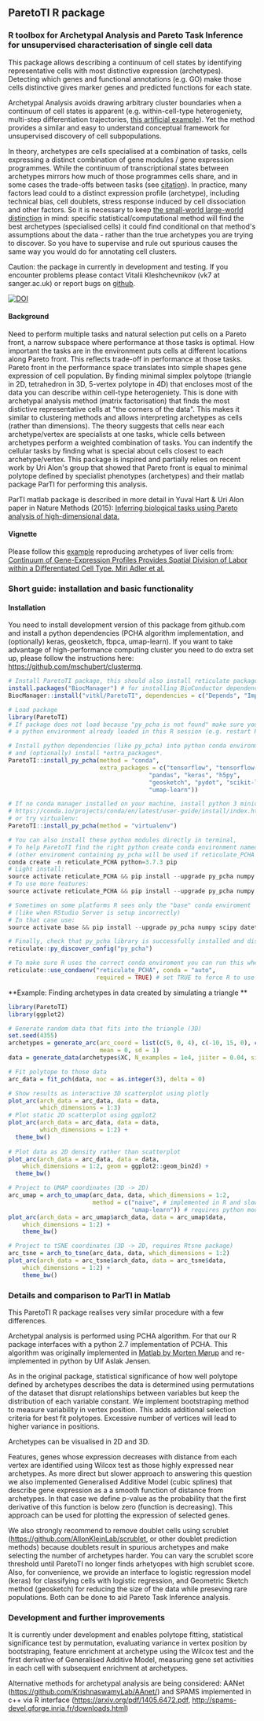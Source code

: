 ## ParetoTI R package 
### R toolbox for Archetypal Analysis and Pareto Task Inference for unsupervised characterisation of single cell data

  This package allows describing a continuum of cell states by identifying representative cells with most distinctive expression (archetypes). Detecting which genes and functional annotations (e.g. GO) make those cells distinctive gives marker genes and predicted functions for each state.   
  
  Archetypal Analysis avoids drawing arbitrary cluster boundaries when a continuum of cell states is apparent (e.g. within-cell-type heterogeniety, multi-step differentiation trajectories, [this artificial example](https://vitkl.github.io/ParetoTI/articles/Comparison_to_kmeans.html#find-archetypes-with-pcha-and-cluster-centers-with-k-means)). Yet the method provides a similar and easy to understand conceptual framework for unsupervised discovery of cell subpopulations.    
  
  In theory, archetypes are cells specialised at a combination of tasks, cells expressing a distinct combination of gene modules / gene expression programmes. While the continuum of transcriptional states between archetypes mirrors how much of those programmes cells share, and in some cases the trade-offs between tasks (see [citation](https://www.nature.com/articles/nmeth.3254)). In practice, many factors lead could to a distinct expression profile (archetype), including technical bias, cell doublets, stress response induced by cell dissociation and other factors. So it is necessary to keep [the small-world large-world distinction](https://youtu.be/4WVelCswXo4?t=2256) in mind: specific statistical/computational method will find the best archetypes (specialised cells) it could find conditional on that method's assumptions about the data - rather than the true archetypes you are trying to discover. So you have to supervise and rule out spurious causes the same way you would do for annotating cell clusters.    
  
  Caution: the package in currently in development and testing. If you encounter problems please contact Vitalii Kleshchevnikov (vk7 at sanger.ac.uk) or report bugs on [github](https://github.com/vitkl/ParetoTI/issues).
  
  [![DOI](https://zenodo.org/badge/146516634.svg)](https://zenodo.org/badge/latestdoi/146516634)
  
#### Background
  
  Need to perform multiple tasks and natural selection put cells on a Pareto front, a narrow subspace where performance at those tasks is optimal. How important the tasks are in the environment puts cells at different locations along Pareto front. This reflects trade-off in performance at those tasks. Pareto front in the performance space translates into simple shapes gene expression of cell population. By finding minimal simplex polytope (triangle in 2D, tetrahedron in 3D, 5-vertex polytope in 4D) that encloses most of the data you can describe within cell-type heterogeniety. This is done with archetypal analysis method (matrix factorisation) that finds the most distictive representative cells at "the corners of the data". This makes it similar to clustering methods and allows interpreting archetypes as cells (rather than dimensions). The theory suggests that cells near each archetype/vertex are specialists at one tasks, whicle cells between archetypes perform a weighted combination of tasks. You can indentify the cellular tasks by finding what is special about cells closest to each archetype/vertex. This package is inspired and partially relies on recent work by Uri Alon's group that showed that Pareto front is equal to minimal polytope defined by specialist phenotypes (archetypes) and their matlab package ParTI for performing this analysis.
  
  ParTI matlab package is described in more detail in Yuval Hart & Uri Alon paper in Nature Methods (2015):
  [Inferring biological tasks using Pareto analysis of high-dimensional data.](https://www.nature.com/articles/nmeth.3254)

#### Vignette

  Please follow this [example](https://vitkl.github.io/ParetoTI/articles/Hepatocyte_example.html) reproducing archetypes of liver cells from:
  [Continuum of Gene-Expression Profiles Provides Spatial Division of Labor within a Differentiated Cell Type. Miri Adler et al.](https://www.sciencedirect.com/science/article/pii/S2405471218304824)

### Short guide: installation and basic functionality

#### Installation 

You need to install development version of this package from github.com and install a python dependencies (PCHA algorithm implementation, and (optionally) keras, geosketch, fbpca, umap-learn). If you want to take advantage of high-performance computing cluster you need to do extra set up, please follow the instructions here: https://github.com/mschubert/clustermq.

```r
# Install ParetoTI package, this should also install reticulate package, if not - install manually.
install.packages("BiocManager") # for installing BioConductor dependencies
BiocManager::install("vitkl/ParetoTI", dependencies = c("Depends", "Imports", "LinkingTo"))
```
```r
# Load package
library(ParetoTI)
# If package does not load because "py_pcha is not found" make sure you do not have
# a python environment already loaded in this R session (e.g. restart R and try loading again).

# Install python dependencies (like py_pcha) into python conda environment,
# and (optionally) install *extra_packages*.
ParetoTI::install_py_pcha(method = "conda", 
                          extra_packages = c("tensorflow", "tensorflow-probability",
                                        "pandas", "keras", "h5py",
                                        "geosketch", "pydot", "scikit-learn==0.20",
                                        "umap-learn"))
```
```r
# If no conda manager installed on your machine, install python 3 miniconda distribution:
# https://conda.io/projects/conda/en/latest/user-guide/install/index.html#regular-installation
# or try virtualenv:
ParetoTI::install_py_pcha(method = "virtualenv")
```

```python
# You can also install these python modules directly in terminal,
# To help ParetoTI find the right python create conda environment named "reticulate_PCHA" (uncomment):
# (other enviroment containing py_pcha will be used if reticulate_PCHA doesn't exist)    
conda create -n reticulate_PCHA python=3.7.3 pip    
# Light install:    
source activate reticulate_PCHA && pip install --upgrade py_pcha numpy scipy datetime geosketch umap-learn    
# To use more features:    
source activate reticulate_PCHA && pip install --upgrade py_pcha numpy scipy datetime tensorflow tensorflow-probability pandas keras h5py geosketch pydot sklearn umap-learn    

# Sometimes on some platforms R sees only the "base" conda enviroment 
# (like when RStudio Server is setup incorrectly)    
# In that case use:
source activate base && pip install --upgrade py_pcha numpy scipy datetime geosketch umap-learn
```

```r
# Finally, check that py_pcha library is successfully installed and discoverable
reticulate::py_discover_config("py_pcha")
```
```r
# To make sure R uses the correct conda enviroment you can run this when you start R:
reticulate::use_condaenv("reticulate_PCHA", conda = "auto",
                         required = TRUE) # set TRUE to force R to use reticulate_PCHA
```

**Example: Finding archetypes in data created by simulating a triangle  **  

```r
library(ParetoTI)
library(ggplot2)

# Generate random data that fits into the triangle (3D)
set.seed(4355)
archetypes = generate_arc(arc_coord = list(c(5, 0, 4), c(-10, 15, 0), c(-30, -20, -5)),
                          mean = 0, sd = 1)
data = generate_data(archetypes$XC, N_examples = 1e4, jiiter = 0.04, size = 0.9)
```
```r
# Fit polytope to those data
arc_data = fit_pch(data, noc = as.integer(3), delta = 0)

# Show results as interactive 3D scatterplot using plotly
plot_arc(arch_data = arc_data, data = data,
         which_dimensions = 1:3)
# Plot static 2D scatterplot using ggplot2
plot_arc(arch_data = arc_data, data = data,
         which_dimensions = 1:2) +
  theme_bw()
  
# Plot data as 2D density rather than scatterplot
plot_arc(arch_data = arc_data, data = data,
    which_dimensions = 1:2, geom = ggplot2::geom_bin2d) +
  theme_bw()
```
```r
# Project to UMAP coordinates (3D -> 2D)
arc_umap = arch_to_umap(arc_data, data, which_dimensions = 1:2,
                        method = c("naive", # implemented in R and slow
                                   "umap-learn")) # requires python module
plot_arc(arch_data = arc_umap$arch_data, data = arc_umap$data,
    which_dimensions = 1:2) +
    theme_bw()
```
```r
# Project to tSNE coordinates (3D -> 2D, requires Rtsne package)
arc_tsne = arch_to_tsne(arc_data, data, which_dimensions = 1:2)
plot_arc(arch_data = arc_tsne$arch_data, data = arc_tsne$data,
    which_dimensions = 1:2) +
    theme_bw()
```

### Details and comparison to ParTI in Matlab
    
  This ParetoTI R package realises very similar procedure with a few differences. 
  
  Archetypal analysis is performed using PCHA algorithm. For that our R package interfaces with a python 2.7 implementation of PCHA. This algorithm was originally implemented in [Matlab by Morten Mørup](http://www.mortenmorup.dk/MMhomepageUpdated_files/Page327.htm) and re-implemented in python by Ulf Aslak Jensen.    

  As in the original package, statistical significance of how well polytope defined by archetypes describes the data is determined using permutations of the dataset that disrupt relationships between variables but keep the distribution of each variable constant. We implement bootstraping method to measure variability in vertex position. This adds additional selection criteria for best fit polytopes. Excessive number of vertices will lead to higher variance in positions. 
  
  Archetypes can be visualised in 2D and 3D.

  Features, genes whose expression decreases with distance from each vertex are identified using Wilcox test as those highly expressed near archetypes. As more direct but slower approach to answering this question we also implemented Generalised Additive Model (cubic splines) that describe gene expression as a a smooth function of distance from archetypes. In that case we define p-value as the probability that the first derivative of this function is below zero (function is decreasing). This approach can be used for plotting the expression of selected genes.
  
  We also strongly recommend to remove doublet cells using scrublet (https://github.com/AllonKleinLab/scrublet, or other doublet prediction methods) because doublets result in spurious archetypes and make selecting the number of archetypes harder. You can vary the scrublet score threshold until ParetoTI no longer finds arhetyopes with high scrublet score. Also, for convenience, we provide an interface to logistic regression model (keras) for classifying cells with logistic regression, and Geometric Sketch method (geosketch) for reducing the size of the data while preseving rare populations. Both can be done to aid Pareto Task Inference analysis. 

### Development and further improvements

It is currently under development and enables polytope fitting, statistical significance test by permutation, evaluating variance in vertex position by bootstraping, feature enrichment at archetype using the Wilcox test and the first derivative of Generalised Additive Model, measuring gene set activities in each cell with subsequent enrichment at archetypes.

Alternative methods for archetypal analysis are being considered: AANet (https://github.com/KrishnaswamyLab/AAnet/) and SPAMS implemented in c++ via R interface (https://arxiv.org/pdf/1405.6472.pdf, http://spams-devel.gforge.inria.fr/downloads.html)

